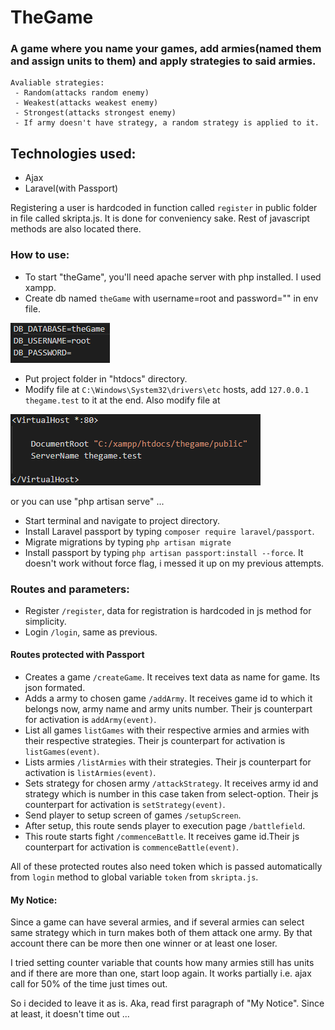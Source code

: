 # TheGame

### A game where you name your games, add armies(named them and assign units to them) and apply strategies to said armies. 

    Avaliable strategies: 
     - Random(attacks random enemy)
     - Weakest(attacks weakest enemy)
     - Strongest(attacks strongest enemy)
     - If army doesn't have strategy, a random strategy is applied to it.

## Technologies used:
 - Ajax
 - Laravel(with Passport)

Registering a user is hardcoded in function called `register` in public folder in file called skripta.js. It is done for conveniency sake.
Rest of javascript methods are also located there.

### How to use:

 - To start "theGame", you'll need apache server with php installed. I used xampp. 
 - Create db named `theGame` with username=root and password="" in env file.

 ![env](env.png)

 - Put project folder in "htdocs" directory. 
 - Modify file at `C:\Windows\System32\drivers\etc` hosts, add `127.0.0.1 thegame.test` to it at the end. Also modify file at 

 ![host](host.png)

 or you can use "php artisan serve" ...

 - Start terminal and navigate to project directory.
 - Install Laravel passport by typing `composer require laravel/passport`.
 - Migrate migrations by typing `php artisan migrate`
 - Install passport by typing `php artisan passport:install --force`. It doesn't work without force flag, i messed it up on my previous attempts.

### Routes and parameters:

 - Register `/register`, data for registration is hardcoded in js method for simplicity.
 - Login `/login`, same as previous.

 #### Routes protected with Passport
 - Creates a game `/createGame`. It receives text data as name for game. Its json formated.
 - Adds a army to chosen game `/addArmy`. It receives game id to which it belongs now, army name and  army units number. Their js counterpart for activation is `addArmy(event)`.
 - List all games `listGames` with their respective armies and armies with their respective strategies. Their js counterpart for activation is `listGames(event)`.
 - Lists armies `/listArmies` with their strategies. Their js counterpart for activation is `listArmies(event)`.
 - Sets strategy for chosen army `/attackStrategy`. It receives army id and strategy which is number in this case taken from select-option. Their js counterpart for activation is `setStrategy(event)`. 
 - Send player to setup screen of games `/setupScreen`.
 - After setup, this route sends player to execution page `/battlefield`.
 - This route starts fight `/commenceBattle`. It receives game id.Their js counterpart for activation is `commenceBattle(event)`.

All of these protected routes also need token which is passed automatically from `login` method to global variable `token` from `skripta.js`. 

#### My Notice:

Since a game can have several armies, and if several armies can select same strategy which in turn makes both of them attack one army. By that account there can be more then one winner or at least one loser.

I tried setting counter variable  that counts how many armies still has units and if there are more than one, start loop again. It works partially i.e. ajax call for 50% of the time just times out.

So i decided to leave it as is. Aka, read first paragraph of "My Notice". Since at least, it doesn't time out ...
